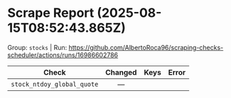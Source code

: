 # Scrape Report (2025-08-15T08:52:43.865Z)

Group: `stocks`  |  Run: https://github.com/AlbertoRoca96/scraping-checks-scheduler/actions/runs/16986602786

| Check | Changed | Keys | Error |
|---|:---:|:--|:--|
| `stock_ntdoy_global_quote` | — |  |  |
